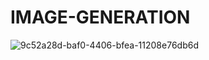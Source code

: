 # IMAGE-GENERATION

![9c52a28d-baf0-4406-bfea-11208e76db6d](https://github.com/Gary123fff/IMAGE-GENERATION/assets/114977477/00a85b10-63d3-4f51-b468-6f29664da4b1)
